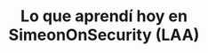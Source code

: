 ---
title: "Lo que aprendí hoy en SimeonOnSecurity (LAA)"
description: "Explora la página de 'Lo que aprendí hoy' en SimeonOnSecurity para descubrir conocimientos e ideas diarias en ciberseguridad, tecnología y automatización."
tags: ["descubrimientos diarios", "compartir conocimientos", "ciberseguridad", "tecnología", "lecciones de automatización", "aprendizaje continuo", "crecimiento personal", "acumulación de conocimientos", "nuevos descubrimientos", "viaje de aprendizaje", "actualizaciones tecnológicas", "tendencias de ciberseguridad", "ideas técnicas", "aprendizajes diarios", "plataforma de intercambio de conocimientos", "contenido educativo", "desarrollo personal", "experiencias de aprendizaje", "avances tecnológicos", "consejos de ciberseguridad"]
---